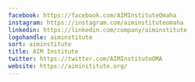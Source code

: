 ```yaml
---
facebook: https://facebook.com/AIMInstituteOmaha
instagram: https://instagram.com/aiminstituteomaha
linkedin: https://linkedin.com/company/aiminstitute
logohandle: aiminstitute
sort: aiminstitute
title: AIM Institute
twitter: https://twitter.com/AIMInstituteOMA
website: https://aiminstitute.org/
---
```

